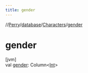 ```yaml
---
title: gender
---
```

//[Perry](../../../index.html)/[database](../index.html)/[Characters](index.html)/[gender](gender.html)



# gender



[jvm]\
val [gender](gender.html): Column<[Int](https://kotlinlang.org/api/latest/jvm/stdlib/kotlin/-int/index.html)>





